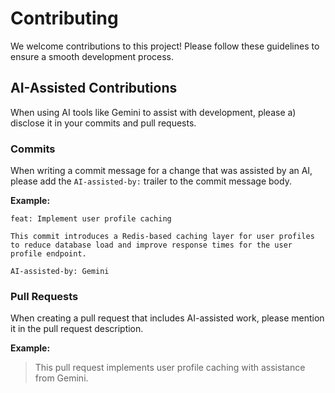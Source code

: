 # Contributing

We welcome contributions to this project! Please follow these guidelines to ensure a smooth development process.

## AI-Assisted Contributions

When using AI tools like Gemini to assist with development, please a) disclose it in your commits and pull requests.

### Commits

When writing a commit message for a change that was assisted by an AI, please add the `AI-assisted-by:` trailer to the commit message body.

**Example:**

```
feat: Implement user profile caching

This commit introduces a Redis-based caching layer for user profiles
to reduce database load and improve response times for the user
profile endpoint.

AI-assisted-by: Gemini
```

### Pull Requests

When creating a pull request that includes AI-assisted work, please mention it in the pull request description.

**Example:**

> This pull request implements user profile caching with assistance from Gemini.
